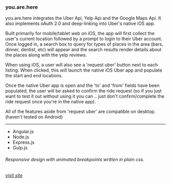 ### you.are.here
you.are.here integrates the Uber Api, Yelp Api and the Google Maps Api. It also implements oAuth 2.0 and deep-linking into Uber's native iOS app.

Built primarily for mobile/tablet web on iOS, the app will first collect the user's current location followed by a prompt to login to their Uber account. Once logged in, a search box to query for types of places in the area (bars, dinner, dentist, etc) will appear and the search results render details about the places along with the yelp reviews.

When using iOS, a user will also see a 'request uber'​ button next to each listing. When clicked, this will launch the native iOS Uber app and populate the start and end locations.

Once the native Uber app is open and the 'to'​ and 'from'​ fields have been populated, the user will be asked to confirm the ride request (so if you just want to test it out without using it you can .. just don't confirm/complete the ride request once you're in the native app).

All of the features aside from 'request uber'​ are compatible on desktop. (haven't tested on Android)
_____________
 - Angular.js 
 - Node.js
 - Express.js 
 - Gulp.js

###### Responsive design with animated breakpoints written in plain css.

###### [visit site](https://you-are-here-app.herokuapp.com)